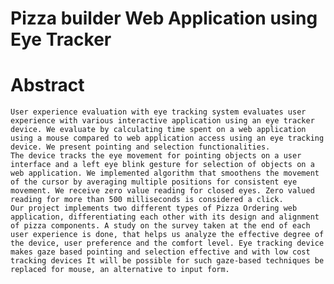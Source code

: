 # Pizza builder Web Application using Eye Tracker
# Abstract
    User experience evaluation with eye tracking system evaluates user experience with various interactive application using an eye tracker device. We evaluate by calculating time spent on a web application using a mouse compared to web application access using an eye tracking device. We present pointing and selection functionalities.
    The device tracks the eye movement for pointing objects on a user interface and a left eye blink gesture for selection of objects on a web application. We implemented algorithm that smoothens the movement of the cursor by averaging multiple positions for consistent eye movement. We receive zero value reading for closed eyes. Zero valued reading for more than 500 milliseconds is considered a click.
    Our project implements two different types of Pizza Ordering web application, differentiating each other with its design and alignment of pizza components. A study on the survey taken at the end of each user experience is done, that helps us analyze the effective degree of the device, user preference and the comfort level. Eye tracking device makes gaze based pointing and selection effective and with low cost tracking devices It will be possible for such gaze-based techniques be replaced for mouse, an alternative to input form.
